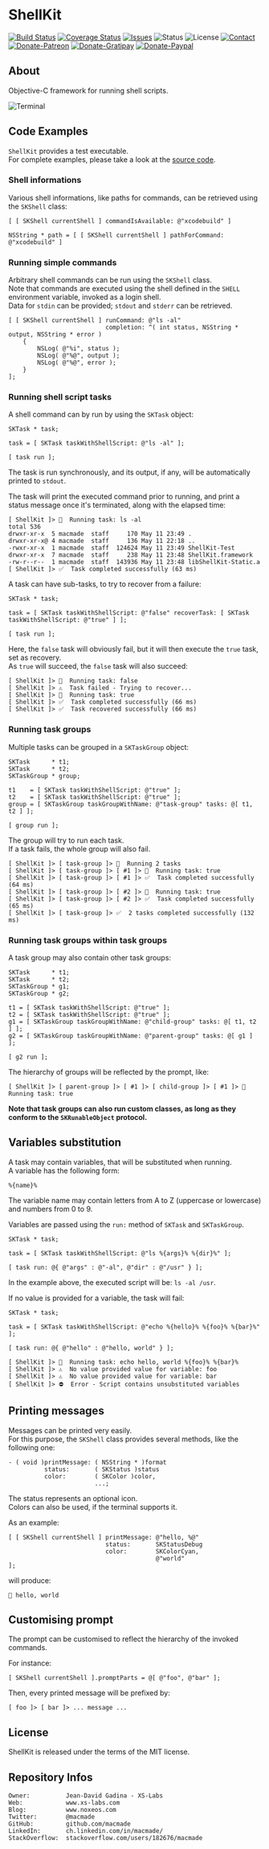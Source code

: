 ShellKit
========

[![Build Status](https://img.shields.io/travis/macmade/ShellKit.svg?branch=master&style=flat)](https://travis-ci.org/macmade/ShellKit)
[![Coverage Status](https://img.shields.io/coveralls/macmade/ShellKit.svg?branch=master&style=flat)](https://coveralls.io/r/macmade/ShellKit?branch=master)
[![Issues](http://img.shields.io/github/issues/macmade/ShellKit.svg?style=flat)](https://github.com/macmade/ShellKit/issues)
![Status](https://img.shields.io/badge/status-active-brightgreen.svg?style=flat)
![License](https://img.shields.io/badge/license-mit-brightgreen.svg?style=flat)
[![Contact](https://img.shields.io/badge/contact-@macmade-blue.svg?style=flat)](https://twitter.com/macmade)  
[![Donate-Patreon](https://img.shields.io/badge/donate-patreon-yellow.svg?style=flat)](https://patreon.com/macmade)
[![Donate-Gratipay](https://img.shields.io/badge/donate-gratipay-yellow.svg?style=flat)](https://www.gratipay.com/macmade)
[![Donate-Paypal](https://img.shields.io/badge/donate-paypal-yellow.svg?style=flat)](https://paypal.me/xslabs)

About
-----

Objective-C framework for running shell scripts.

![Terminal](Assets/Terminal.png "Terminal")

Code Examples
-------------

`ShellKit` provides a test executable.  
For complete examples, please take a look at the [source code](https://github.com/macmade/ShellKit/blob/master/ShellKit-Test/main.m).

### Shell informations

Various shell informations, like paths for commands, can be retrieved using the `SKShell` class:

```objc
[ [ SKShell currentShell ] commandIsAvailable: @"xcodebuild" ]

NSString * path = [ [ SKShell currentShell ] pathForCommand: @"xcodebuild" ]
```

### Running simple commands

Arbitrary shell commands can be run using the `SKShell` class.  
Note that commands are executed using the shell defined in the `SHELL` environment variable, invoked as a login shell.  
Data for `stdin` can be provided; `stdout` and `stderr` can be retrieved.

```objc
[ [ SKShell currentShell ] runCommand: @"ls -al"
                           completion: ^( int status, NSString * output, NSString * error )
    {
        NSLog( @"%i", status );
        NSLog( @"%@", output );
        NSLog( @"%@", error );
    }
];
```

### Running shell script tasks

A shell command can by run by using the `SKTask` object:

```objc
SKTask * task;

task = [ SKTask taskWithShellScript: @"ls -al" ];

[ task run ];
```

The task is run synchronously, and its output, if any, will be automatically printed to `stdout`.

The task will print the executed command prior to running, and print a status message once it's terminated, along with the elapsed time:

    [ ShellKit ]> 🚦  Running task: ls -al
    total 536
    drwxr-xr-x  5 macmade  staff     170 May 11 23:49 .
    drwxr-xr-x@ 4 macmade  staff     136 May 11 22:18 ..
    -rwxr-xr-x  1 macmade  staff  124624 May 11 23:49 ShellKit-Test
    drwxr-xr-x  7 macmade  staff     238 May 11 23:48 ShellKit.framework
    -rw-r--r--  1 macmade  staff  143936 May 11 23:48 libShellKit-Static.a
    [ ShellKit ]> ✅  Task completed successfully (63 ms)
    
A task can have sub-tasks, to try to recover from a failure:

```objc
SKTask * task;

task = [ SKTask taskWithShellScript: @"false" recoverTask: [ SKTask taskWithShellScript: @"true" ] ];

[ task run ];
```

Here, the `false` task will obviously fail, but it will then execute the `true` task, set as recovery.  
As `true` will succeed, the `false` task will also succeed:

    [ ShellKit ]> 🚦  Running task: false
    [ ShellKit ]> ⚠️  Task failed - Trying to recover...
    [ ShellKit ]> 🚦  Running task: true
    [ ShellKit ]> ✅  Task completed successfully (66 ms)
    [ ShellKit ]> ✅  Task recovered successfully (66 ms)

### Running task groups

Multiple tasks can be grouped in a `SKTaskGroup` object:

```objc
SKTask      * t1;
SKTask      * t2;
SKTaskGroup * group;

t1    = [ SKTask taskWithShellScript: @"true" ];
t2    = [ SKTask taskWithShellScript: @"true" ];
group = [ SKTaskGroup taskGroupWithName: @"task-group" tasks: @[ t1, t2 ] ];
        
[ group run ];
```

The group will try to run each task.  
If a task fails, the whole group will also fail.

    [ ShellKit ]> [ task-group ]> 🚦  Running 2 tasks
    [ ShellKit ]> [ task-group ]> [ #1 ]> 🚦  Running task: true
    [ ShellKit ]> [ task-group ]> [ #1 ]> ✅  Task completed successfully (64 ms)
    [ ShellKit ]> [ task-group ]> [ #2 ]> 🚦  Running task: true
    [ ShellKit ]> [ task-group ]> [ #2 ]> ✅  Task completed successfully (65 ms)
    [ ShellKit ]> [ task-group ]> ✅  2 tasks completed successfully (132 ms)

### Running task groups within task groups

A task group may also contain other task groups:

```objc
SKTask      * t1;
SKTask      * t2;
SKTaskGroup * g1;
SKTaskGroup * g2;

t1 = [ SKTask taskWithShellScript: @"true" ];
t2 = [ SKTask taskWithShellScript: @"true" ];
g1 = [ SKTaskGroup taskGroupWithName: @"child-group" tasks: @[ t1, t2 ] ];
g2 = [ SKTaskGroup taskGroupWithName: @"parent-group" tasks: @[ g1 ] ];
        
[ g2 run ];
```

The hierarchy of groups will be reflected by the prompt, like:

    [ ShellKit ]> [ parent-group ]> [ #1 ]> [ child-group ]> [ #1 ]> 🚦  Running task: true

**Note that task groups can also run custom classes, as long as they conform to the `SKRunableObject` protocol.**

Variables substitution
----------------------

A task may contain variables, that will be substituted when running.  
A variable has the following form:

    %{name}%

The variable name may contain letters from A to Z (uppercase or lowercase) and numbers from 0 to 9.

Variables are passed using the `run:` method of `SKTask` and `SKTaskGroup`.

```objc
SKTask * task;

task = [ SKTask taskWithShellScript: @"ls %{args}% %{dir}%" ];

[ task run: @{ @"args" : @"-al", @"dir" : @"/usr" } ];
```

In the example above, the executed script will be: `ls -al /usr`.

If no value is provided for a variable, the task will fail:

```objc
SKTask * task;

task = [ SKTask taskWithShellScript: @"echo %{hello}% %{foo}% %{bar}%" ];

[ task run: @{ @"hello" : @"hello, world" } ];
```

    [ ShellKit ]> 🚦  Running task: echo hello, world %{foo}% %{bar}%
    [ ShellKit ]> ⚠️  No value provided value for variable: foo
    [ ShellKit ]> ⚠️  No value provided value for variable: bar
    [ ShellKit ]> ⛔️  Error - Script contains unsubstituted variables

Printing messages
-----------------

Messages can be printed very easily.  
For this purpose, the `SKShell` class provides several methods, like the following one:


```objc
- ( void )printMessage: ( NSString * )format
          status:       ( SKStatus )status
          color:        ( SKColor )color,
                        ...;
```

The status represents an optional icon.  
Colors can also be used, if the terminal supports it.

As an example:

```objc
[ [ SKShell currentShell ] printMessage: @"hello, %@"
                           status:       SKStatusDebug
                           color:        SKColorCyan,
                                         @"world"
];
```

will produce:

    🚸 hello, world

Customising prompt
------------------

The prompt can be customised to reflect the hierarchy of the invoked commands.

For instance:

```objc
[ SKShell currentShell ].promptParts = @[ @"foo", @"bar" ];
```

Then, every printed message will be prefixed by:

    [ foo ]> [ bar ]> ... message ...

License
-------

ShellKit is released under the terms of the MIT license.

Repository Infos
----------------

    Owner:          Jean-David Gadina - XS-Labs
    Web:            www.xs-labs.com
    Blog:           www.noxeos.com
    Twitter:        @macmade
    GitHub:         github.com/macmade
    LinkedIn:       ch.linkedin.com/in/macmade/
    StackOverflow:  stackoverflow.com/users/182676/macmade

